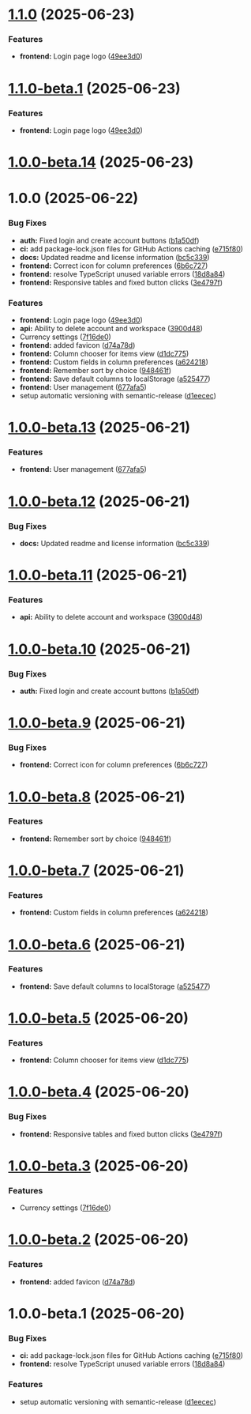# [1.1.0](https://github.com/kaskajp/monooki/compare/v1.0.0...v1.1.0) (2025-06-23)


### Features

* **frontend:** Login page logo ([49ee3d0](https://github.com/kaskajp/monooki/commit/49ee3d07b8b0bd85fd2b66a5a1966178eca3371d))

# [1.1.0-beta.1](https://github.com/kaskajp/monooki/compare/v1.0.0...v1.1.0-beta.1) (2025-06-23)


### Features

* **frontend:** Login page logo ([49ee3d0](https://github.com/kaskajp/monooki/commit/49ee3d07b8b0bd85fd2b66a5a1966178eca3371d))

# [1.0.0-beta.14](https://github.com/kaskajp/monooki/compare/v1.0.0-beta.13...v1.0.0-beta.14) (2025-06-23)
# 1.0.0 (2025-06-22)


### Bug Fixes

* **auth:** Fixed login and create account buttons ([b1a50df](https://github.com/kaskajp/monooki/commit/b1a50df1bb2dc0e4381e5ef9ec26b01508182299))
* **ci:** add package-lock.json files for GitHub Actions caching ([e715f80](https://github.com/kaskajp/monooki/commit/e715f80231a21e2005fae1ba0fe120cbcf701020))
* **docs:** Updated readme and license information ([bc5c339](https://github.com/kaskajp/monooki/commit/bc5c339ef8c5c7eb02edaf73301cc58d4c93c836))
* **frontend:** Correct icon for column preferences ([6b6c727](https://github.com/kaskajp/monooki/commit/6b6c727e4973426c810a53b09f13304de4673a93))
* **frontend:** resolve TypeScript unused variable errors ([18d8a84](https://github.com/kaskajp/monooki/commit/18d8a84bcfa300ccf415ac34010731e9e349075a))
* **frontend:** Responsive tables and fixed button clicks ([3e4797f](https://github.com/kaskajp/monooki/commit/3e4797fe655c5861c3566cad6c02f024c88c67b1))


### Features

* **frontend:** Login page logo ([49ee3d0](https://github.com/kaskajp/monooki/commit/49ee3d07b8b0bd85fd2b66a5a1966178eca3371d))
* **api:** Ability to delete account and workspace ([3900d48](https://github.com/kaskajp/monooki/commit/3900d4814f531222351d4842a38708dc6786984f))
* Currency settings ([7f16de0](https://github.com/kaskajp/monooki/commit/7f16de0ef32cf858e7d3fb913fbc86cc1954bd6a))
* **frontend:** added favicon ([d74a78d](https://github.com/kaskajp/monooki/commit/d74a78d48cfa2d7052c55c7664c8af6e774df344))
* **frontend:** Column chooser for items view ([d1dc775](https://github.com/kaskajp/monooki/commit/d1dc7754afb1895f3a4507522beeb4bbf8abdbd0))
* **frontend:** Custom fields in column preferences ([a624218](https://github.com/kaskajp/monooki/commit/a624218ee0650add3778aacac24e45433b073a04))
* **frontend:** Remember sort by choice ([948461f](https://github.com/kaskajp/monooki/commit/948461f63f337f266cae22627f7745cfa361e895))
* **frontend:** Save default columns to localStorage ([a525477](https://github.com/kaskajp/monooki/commit/a52547772468d997f88f28001e9cacaba91a43cc))
* **frontend:** User management ([677afa5](https://github.com/kaskajp/monooki/commit/677afa5e8373d2cf9503f1205ef67160713377c1))
* setup automatic versioning with semantic-release ([d1eecec](https://github.com/kaskajp/monooki/commit/d1eececd9ebdf6fa211a411c07b2a885883daeed))

# [1.0.0-beta.13](https://github.com/kaskajp/monooki/compare/v1.0.0-beta.12...v1.0.0-beta.13) (2025-06-21)


### Features

* **frontend:** User management ([677afa5](https://github.com/kaskajp/monooki/commit/677afa5e8373d2cf9503f1205ef67160713377c1))

# [1.0.0-beta.12](https://github.com/kaskajp/monooki/compare/v1.0.0-beta.11...v1.0.0-beta.12) (2025-06-21)


### Bug Fixes

* **docs:** Updated readme and license information ([bc5c339](https://github.com/kaskajp/monooki/commit/bc5c339ef8c5c7eb02edaf73301cc58d4c93c836))

# [1.0.0-beta.11](https://github.com/kaskajp/monooki/compare/v1.0.0-beta.10...v1.0.0-beta.11) (2025-06-21)


### Features

* **api:** Ability to delete account and workspace ([3900d48](https://github.com/kaskajp/monooki/commit/3900d4814f531222351d4842a38708dc6786984f))

# [1.0.0-beta.10](https://github.com/kaskajp/monooki/compare/v1.0.0-beta.9...v1.0.0-beta.10) (2025-06-21)


### Bug Fixes

* **auth:** Fixed login and create account buttons ([b1a50df](https://github.com/kaskajp/monooki/commit/b1a50df1bb2dc0e4381e5ef9ec26b01508182299))

# [1.0.0-beta.9](https://github.com/kaskajp/monooki/compare/v1.0.0-beta.8...v1.0.0-beta.9) (2025-06-21)


### Bug Fixes

* **frontend:** Correct icon for column preferences ([6b6c727](https://github.com/kaskajp/monooki/commit/6b6c727e4973426c810a53b09f13304de4673a93))

# [1.0.0-beta.8](https://github.com/kaskajp/monooki/compare/v1.0.0-beta.7...v1.0.0-beta.8) (2025-06-21)


### Features

* **frontend:** Remember sort by choice ([948461f](https://github.com/kaskajp/monooki/commit/948461f63f337f266cae22627f7745cfa361e895))

# [1.0.0-beta.7](https://github.com/kaskajp/monooki/compare/v1.0.0-beta.6...v1.0.0-beta.7) (2025-06-21)


### Features

* **frontend:** Custom fields in column preferences ([a624218](https://github.com/kaskajp/monooki/commit/a624218ee0650add3778aacac24e45433b073a04))

# [1.0.0-beta.6](https://github.com/kaskajp/monooki/compare/v1.0.0-beta.5...v1.0.0-beta.6) (2025-06-21)


### Features

* **frontend:** Save default columns to localStorage ([a525477](https://github.com/kaskajp/monooki/commit/a52547772468d997f88f28001e9cacaba91a43cc))

# [1.0.0-beta.5](https://github.com/kaskajp/monooki/compare/v1.0.0-beta.4...v1.0.0-beta.5) (2025-06-20)


### Features

* **frontend:** Column chooser for items view ([d1dc775](https://github.com/kaskajp/monooki/commit/d1dc7754afb1895f3a4507522beeb4bbf8abdbd0))

# [1.0.0-beta.4](https://github.com/kaskajp/monooki/compare/v1.0.0-beta.3...v1.0.0-beta.4) (2025-06-20)


### Bug Fixes

* **frontend:** Responsive tables and fixed button clicks ([3e4797f](https://github.com/kaskajp/monooki/commit/3e4797fe655c5861c3566cad6c02f024c88c67b1))

# [1.0.0-beta.3](https://github.com/kaskajp/monooki/compare/v1.0.0-beta.2...v1.0.0-beta.3) (2025-06-20)


### Features

* Currency settings ([7f16de0](https://github.com/kaskajp/monooki/commit/7f16de0ef32cf858e7d3fb913fbc86cc1954bd6a))

# [1.0.0-beta.2](https://github.com/kaskajp/monooki/compare/v1.0.0-beta.1...v1.0.0-beta.2) (2025-06-20)


### Features

* **frontend:** added favicon ([d74a78d](https://github.com/kaskajp/monooki/commit/d74a78d48cfa2d7052c55c7664c8af6e774df344))

# 1.0.0-beta.1 (2025-06-20)


### Bug Fixes

* **ci:** add package-lock.json files for GitHub Actions caching ([e715f80](https://github.com/kaskajp/monooki/commit/e715f80231a21e2005fae1ba0fe120cbcf701020))
* **frontend:** resolve TypeScript unused variable errors ([18d8a84](https://github.com/kaskajp/monooki/commit/18d8a84bcfa300ccf415ac34010731e9e349075a))


### Features

* setup automatic versioning with semantic-release ([d1eecec](https://github.com/kaskajp/monooki/commit/d1eececd9ebdf6fa211a411c07b2a885883daeed))
